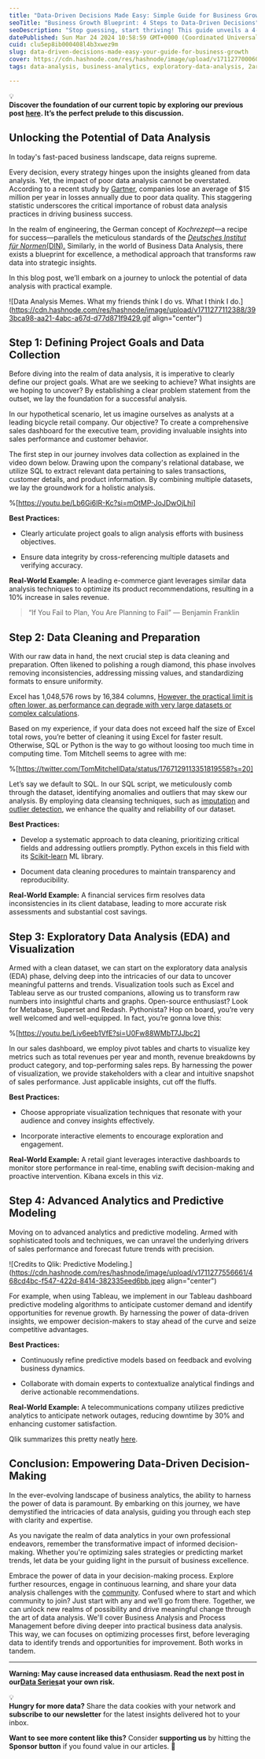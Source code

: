 ```yaml
---
title: "Data-Driven Decisions Made Easy: Simple Guide for Business Growth"
seoTitle: "Business Growth Blueprint: 4 Steps to Data-Driven Decisions"
seoDescription: "Stop guessing, start thriving! This guide unveils a 4-step framework for data analysis to unlock actionable insights & drive business growth."
datePublished: Sun Mar 24 2024 10:58:59 GMT+0000 (Coordinated Universal Time)
cuid: clu5ep8ib000408l4b3xwez9m
slug: data-driven-decisions-made-easy-your-guide-for-business-growth
cover: https://cdn.hashnode.com/res/hashnode/image/upload/v1711277000601/d3f1f569-8f6e-46f3-937a-0de4db0fc24e.jpeg
tags: data-analysis, business-analytics, exploratory-data-analysis, 2articles1week, data-driven-insights, data-driven-decisions, business-data-analyst

---
```


<div data-node-type="callout">
<div data-node-type="callout-emoji">💡</div>
<div data-node-type="callout-text"><strong>Discover the foundation of our current topic by exploring our previous post </strong><a target="_blank" rel="noopener noreferrer nofollow" href="https://pizofreude.hashnode.dev/million-dollar-question-for-data-analysis" style="pointer-events: none"><strong>here</strong></a><strong>. It’s the perfect prelude to this discussion.</strong></div>
</div>

## **Unlocking the Potential of Data Analysis**

In today's fast-paced business landscape, data reigns supreme.

Every decision, every strategy hinges upon the insights gleaned from data analysis. Yet, the impact of poor data analysis cannot be overstated. According to a recent study by [Gartner](https://www.gartner.com/smarterwithgartner/how-to-create-a-business-case-for-data-quality-improvement), companies lose an average of $15 million per year in losses annually due to poor data quality. This staggering statistic underscores the critical importance of robust data analysis practices in driving business success.

In the realm of engineering, the German concept of *Kochrezept*—a recipe for success—parallels the meticulous standards of the [*Deutsches Institut für Normen*(DIN).](https://www.din.de/en) Similarly, in the world of Business Data Analysis, there exists a blueprint for excellence, a methodical approach that transforms raw data into strategic insights.

In this blog post, we’ll embark on a journey to unlock the potential of data analysis with practical example.

![Data Analysis Memes. What my friends think I do vs. What I think I do.](https://cdn.hashnode.com/res/hashnode/image/upload/v1711277112388/393bca98-aa21-4abc-a67d-d77d871f9429.gif align="center")

## **Step 1: Defining Project Goals and Data Collection**

Before diving into the realm of data analysis, it is imperative to clearly define our project goals. What are we seeking to achieve? What insights are we hoping to uncover? By establishing a clear problem statement from the outset, we lay the foundation for a successful analysis.

In our hypothetical scenario, let us imagine ourselves as analysts at a leading bicycle retail company. Our objective? To create a comprehensive sales dashboard for the executive team, providing invaluable insights into sales performance and customer behavior.

The first step in our journey involves data collection as explained in the video down below. Drawing upon the company's relational database, we utilize SQL to extract relevant data pertaining to sales transactions, customer details, and product information. By combining multiple datasets, we lay the groundwork for a holistic analysis.

%[https://youtu.be/Lb6Gi6IR-Kc?si=mOtMP-JoJDwOjLhi] 

**Best Practices:**

* Clearly articulate project goals to align analysis efforts with business objectives.
    
* Ensure data integrity by cross-referencing multiple datasets and verifying accuracy.
    

**Real-World Example:** A leading e-commerce giant leverages similar data analysis techniques to optimize its product recommendations, resulting in a 10% increase in sales revenue.

> “If You Fail to Plan, You Are Planning to Fail” — Benjamin Franklin

## **Step 2: Data Cleaning and Preparation**

With our raw data in hand, the next crucial step is data cleaning and preparation. Often likened to polishing a rough diamond, this phase involves removing inconsistencies, addressing missing values, and standardizing formats to ensure uniformity.

Excel has 1,048,576 rows by 16,384 columns, [However, the practical limit is often lower, as performance can degrade with very large datasets or complex calculations](https://support.microsoft.com/en-us/office/excel-specifications-and-limits-1672b34d-7043-467e-8e27-269d656771c3).

Based on my experience, if your data does not exceed half the size of Excel total rows, you’re better of cleaning it using Excel for faster result. Otherwise, SQL or Python is the way to go without loosing too much time in computing time. Tom Mitchell seems to agree with me:

%[https://twitter.com/TomMitchellData/status/1767129113351819558?s=20] 

Let’s say we default to SQL. In our SQL script, we meticulously comb through the dataset, identifying anomalies and outliers that may skew our analysis. By employing data cleansing techniques, such as [imputation](https://en.wikipedia.org/wiki/Imputation_(statistics)) and [outlier detection](https://en.wikipedia.org/wiki/Anomaly_detection), we enhance the quality and reliability of our dataset.

**Best Practices:**

* Develop a systematic approach to data cleaning, prioritizing critical fields and addressing outliers promptly. Python excels in this field with its [Scikit-learn](https://scikit-learn.org/stable/modules/outlier_detection.html) ML library.
    
* Document data cleaning procedures to maintain transparency and reproducibility.
    

**Real-World Example:** A financial services firm resolves data inconsistencies in its client database, leading to more accurate risk assessments and substantial cost savings.

## **Step 3: Exploratory Data Analysis (EDA) and Visualization**

Armed with a clean dataset, we can start on the exploratory data analysis (EDA) phase, delving deep into the intricacies of our data to uncover meaningful patterns and trends. Visualization tools such as Excel and Tableau serve as our trusted companions, allowing us to transform raw numbers into insightful charts and graphs. Open-source enthusiast? Look for Metabase, Superset and Redash. Pythonista? Hop on board, you’re very well welcomed and well-equipped. In fact, you’re gonna love this:

%[https://youtu.be/Liv6eeb1VfE?si=U0Fw88WMbT7JJbc2] 

In our sales dashboard, we employ pivot tables and charts to visualize key metrics such as total revenues per year and month, revenue breakdowns by product category, and top-performing sales reps. By harnessing the power of visualization, we provide stakeholders with a clear and intuitive snapshot of sales performance. Just applicable insights, cut off the fluffs.

**Best Practices:**

* Choose appropriate visualization techniques that resonate with your audience and convey insights effectively.
    
* Incorporate interactive elements to encourage exploration and engagement.
    

**Real-World Example:** A retail giant leverages interactive dashboards to monitor store performance in real-time, enabling swift decision-making and proactive intervention. Kibana excels in this viz.

## **Step 4: Advanced Analytics and Predictive Modeling**

Moving on to advanced analytics and predictive modeling. Armed with sophisticated tools and techniques, we can unravel the underlying drivers of sales performance and forecast future trends with precision.

![Credits to Qlik: Predictive Modeling.](https://cdn.hashnode.com/res/hashnode/image/upload/v1711277556661/468cd4bc-f547-422d-8414-382335eed6bb.jpeg align="center")

For example, when using Tableau, we implement in our Tableau dashboard predictive modeling algorithms to anticipate customer demand and identify opportunities for revenue growth. By harnessing the power of data-driven insights, we empower decision-makers to stay ahead of the curve and seize competitive advantages.

**Best Practices:**

* Continuously refine predictive models based on feedback and evolving business dynamics.
    
* Collaborate with domain experts to contextualize analytical findings and derive actionable recommendations.
    

**Real-World Example:** A telecommunications company utilizes predictive analytics to anticipate network outages, reducing downtime by 30% and enhancing customer satisfaction.

Qlik summarizes this pretty neatly [here](https://www.qlik.com/us/predictive-analytics/predictive-modeling).

## **Conclusion: Empowering Data-Driven Decision-Making**

In the ever-evolving landscape of business analytics, the ability to harness the power of data is paramount. By embarking on this journey, we have demystified the intricacies of data analysis, guiding you through each step with clarity and expertise.

As you navigate the realm of data analytics in your own professional endeavors, remember the transformative impact of informed decision-making. Whether you're optimizing sales strategies or predicting market trends, let data be your guiding light in the pursuit of business excellence.

Embrace the power of data in your decision-making process. Explore further resources, engage in continuous learning, and share your data analysis challenges with the [community](https://data-storyteller.medium.com/list-of-data-analytics-online-communities-70831894aef7). Confused where to start and which community to join? Just start with any and we’ll go from there. Together, we can unlock new realms of possibility and drive meaningful change through the art of data analysis. We'll cover Business Analysis and Process Management before diving deeper into practical business data analysis. This way, we can focuses on optimizing processes first, before leveraging data to identify trends and opportunities for improvement. Both works in tandem.

---

**Warning: May cause increased data enthusiasm. Read the next post in our**[**Data Series**](https://pizofreude.hashnode.dev/series/data-series)**at your own risk.**

<div data-node-type="callout">
<div data-node-type="callout-emoji">💡</div>
<div data-node-type="callout-text"><strong>Hungry for more data?</strong> Share the data cookies with your network and <strong>subscribe to our newsletter</strong> for the latest insights delivered hot to your inbox.</div>
</div>

**Want to see more content like this?** Consider **supporting us** by hitting the **Sponsor button** if you found value in our articles. 💚
